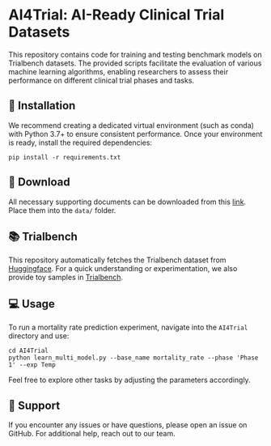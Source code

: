 # AI4Trial: AI-Ready Clinical Trial Datasets

This repository contains code for training and testing benchmark models on Trialbench datasets. The provided scripts facilitate the evaluation of various machine learning algorithms, enabling researchers to assess their performance on different clinical trial phases and tasks.

## 🚀 Installation 
We recommend creating a dedicated virtual environment (such as conda) with Python 3.7+ to ensure consistent performance. Once your environment is ready, install the required dependencies:
```
pip install -r requirements.txt
```

## 🔩 Download
All necessary supporting documents can be downloaded from this [link](https://zjueducn-my.sharepoint.com/:f:/g/personal/yaojunhu_zju_edu_cn/EsgIPd3QyjVMipw6tkPv3hoBRk83HqO4X_laZhf6nD87IA?e=0O8fFi). Place them into the `data/` folder.

## 📚 Trialbench
This repository automatically fetches the Trialbench dataset from [Huggingface](https://huggingface.co/datasets/ML2Healthcare/ClinicalTrialDataset). For a quick understanding or experimentation, we also provide toy samples in [Trialbench]().

## 💻 Usage
To run a mortality rate prediction experiment, navigate into the `AI4Trial` directory and use:
```
cd AI4Trial
python learn_multi_model.py --base_name mortality_rate --phase 'Phase 1' --exp Temp
```
Feel free to explore other tasks by adjusting the parameters accordingly.

## 💼 Support
If you encounter any issues or have questions, please open an issue on GitHub. For additional help, reach out to our team. 



